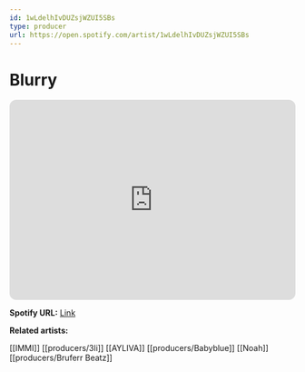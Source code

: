 ```yaml
---
id: 1wLdelhIvDUZsjWZUI5SBs
type: producer
url: https://open.spotify.com/artist/1wLdelhIvDUZsjWZUI5SBs
---
```

# Blurry

<iframe style="border-radius:12px" src="https://open.spotify.com/embed/artist/1wLdelhIvDUZsjWZUI5SBs" width="100%" height="352" frameBorder="0" allowfullscreen="" allow="autoplay; clipboard-write; encrypted-media; fullscreen; picture-in-picture" loading="lazy"></iframe>

**Spotify URL:** [Link](https://open.spotify.com/artist/1wLdelhIvDUZsjWZUI5SBs)

**Related artists:**

[[IMMI]]
[[producers/3li]]
[[AYLIVA]]
[[producers/Babyblue]]
[[Noah]]
[[producers/Bruferr Beatz]]
